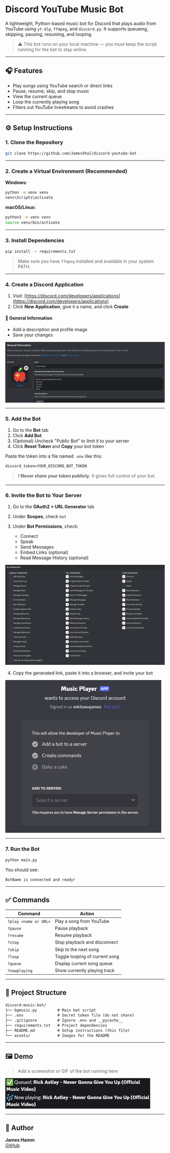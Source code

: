 # Discord YouTube Music Bot

A lightweight, Python-based music bot for Discord that plays audio from YouTube using `yt-dlp`, `ffmpeg`, and `discord.py`. It supports queueing, skipping, pausing, resuming, and looping.

> ⚠️ This bot runs on your local machine — you must keep the script running for the bot to stay online.

---

## 🎧 Features

- Play songs using YouTube search or direct links
- Pause, resume, skip, and stop music
- View the current queue
- Loop the currently playing song
- Filters out YouTube livestreams to avoid crashes

---

## ⚙️ Setup Instructions

### 1. Clone the Repository

```bash
git clone https://github.com/JamesVhal/discord-youtube-bot
```

---

### 2. Create a Virtual Environment (Recommended)

**Windows:**

```bash
python -m venv venv
venv\Scripts\activate
```

**macOS/Linux:**

```bash
python3 -m venv venv
source venv/bin/activate
```

---

### 3. Install Dependencies

```bash
pip install -r requirements.txt
```

> Make sure you have `ffmpeg` installed and available in your system PATH.

---

### 4. Create a Discord Application

1. Visit: [https://discord.com/developers/applications](https://discord.com/developers/applications)
2. Click **New Application**, give it a name, and click **Create**

#### 📌 General Information

- Add a description and profile image
- Save your changes

![General Information](assets/generalinfo.png)

---

### 5. Add the Bot

1. Go to the **Bot** tab
2. Click **Add Bot**
3. (Optional) Uncheck "Public Bot" to limit it to your server
4. Click **Reset Token** and **Copy** your bot token

Paste the token into a file named `.env` like this:

```env
discord_token=YOUR_DISCORD_BOT_TOKEN
```

> ❗ **Never share your token publicly.** It gives full control of your bot.

---

### 6. Invite the Bot to Your Server

1. Go to the **OAuth2 > URL Generator** tab
2. Under **Scopes**, check `bot`
3. Under **Bot Permissions**, check:

   - Connect
   - Speak
   - Send Messages
   - Embed Links (optional)
   - Read Message History (optional)

![bot permissions](assets/botperms.png)

4. Copy the generated link, paste it into a browser, and invite your bot

![invite bot](assets/invitebot.png)

---

### 7. Run the Bot

```bash
python main.py
```

You should see:

```
BotName is connected and ready!
```

---

## ✅ Commands

| Command               | Action                         |
| --------------------- | ------------------------------ |
| `?play <name or URL>` | Play a song from YouTube       |
| `?pause`              | Pause playback                 |
| `?resume`             | Resume playback                |
| `?stop`               | Stop playback and disconnect   |
| `?skip`               | Skip to the next song          |
| `?loop`               | Toggle looping of current song |
| `?queue`              | Display current song queue     |
| `?nowplaying`         | Show currently playing track   |

---

## 📂 Project Structure

```
discord-music-bot/
├── bgmusic.py         # Main bot script
├── .env               # Secret token file (do not share)
├── .gitignore         # Ignore .env and __pycache__
├── requirements.txt   # Project dependencies
├── README.md          # Setup instructions (this file)
└── assets/            # Images for the README
```

---

## 🖼 Demo

> Add a screenshot or GIF of the bot running here

![Bot running screenshot](assets/nowplaying.png)

---

## 🙋 Author

**James Hamm**  
[GitHub](https://github.com/JamesVhal)
